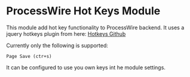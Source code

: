 # ProcessWire Hot Keys Module

This module add hot key functionality to ProcessWire backend.
It uses a jquery hotkeys plugin from here: [Hotkeys Github](https://github.com/jeresig/jquery.hotkeys)

Currently only the following is supported:

	Page Save (ctr+s)

It can be configured to use you own keys int he module settings.